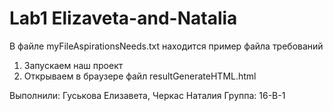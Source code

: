# Lab1 Elizaveta-and-Natalia
В файле myFileAspirationsNeeds.txt находится пример файла требований
1. Запускаем наш проект
2. Открываем в браузере файл resultGenerateHTML.html

Выполнили: Гуськова Елизавета, Черкас Наталия
Группа: 16-В-1

